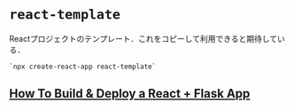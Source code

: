 # `react-template`

Reactプロジェクトのテンプレート．これをコピーして利用できると期待している．

    `npx create-react-app react-template`

## [How To Build & Deploy a React + Flask App](https://towardsdatascience.com/build-deploy-a-react-flask-app-47a89a5d17d9)
